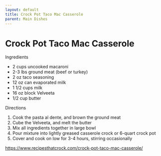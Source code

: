 ```yaml
---
layout: default
title: Crock Pot Taco Mac Casserole
parent: Main Dishes
---
```

# Crock Pot Taco Mac Casserole

Ingredients
  * 2 cups uncooked macaroni
  * 2-3 lbs ground meat (beef or turkey)
  * 2 oz taco seasoning
  * 12 oz can evaporated milk
  * 1 1/2 cups milk
  * 16 oz block Velveeta
  * 1/2 cup butter

Directions
  1. Cook the pasta al dente, and brown the ground meat
  2. Cube the Velveeta, and melt the butter
  3. Mix all ingredients together in large bowl
  4. Pour mixture into lightly greased casserole crock or 6-quart crock pot
  5. Cover and cook on low for 3-4 hours, stirring occasionally

<https://www.recipesthatcrock.com/crock-pot-taco-mac-casserole/>